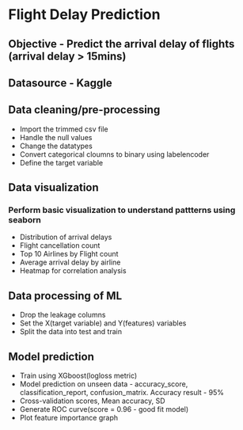 # Flight Delay Prediction
## Objective - Predict the arrival delay of flights  (arrival delay > 15mins)
## Datasource - Kaggle
## Data cleaning/pre-processing
- Import the trimmed csv file
- Handle the null values
- Change the datatypes
- Convert categorical cloumns to binary using labelencoder
- Define the target variable

## Data visualization
### Perform basic visualization to understand pattterns using seaborn
- Distribution of arrival delays
- Flight cancellation count
- Top 10 Airlines by Flight count
- Average arrival delay by airline
- Heatmap for correlation analysis

## Data processing of ML
- Drop the leakage columns
- Set the X(target variable) and Y(features) variables
- Split the data into test and train

## Model prediction
- Train using XGboost(logloss metric)
- Model prediction on unseen data - accuracy_score, classification_report, confusion_matrix. Accuracy result - 95%
- Cross-validation scores, Mean accuracy, SD
- Generate ROC curve(score = 0.96 - good fit model)
- Plot feature importance graph
 
